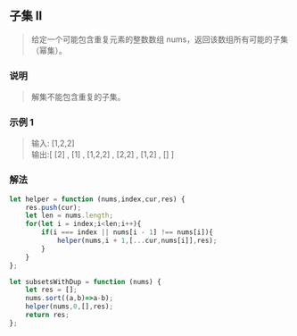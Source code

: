 
## 子集 II
> 给定一个可能包含重复元素的整数数组 nums，返回该数组所有可能的子集（幂集）。  

### 说明
> 解集不能包含重复的子集。

### 示例 1
> 输入: [1,2,2]   
> 输出:[ [2] , [1] , [1,2,2] , [2,2] , [1,2] , [] ]


### 解法
```javascript 1.8
let helper = function (nums,index,cur,res) {
    res.push(cur);
    let len = nums.length;
    for(let i = index;i<len;i++){
        if(i === index || nums[i - 1] !== nums[i]){
            helper(nums,i + 1,[...cur,nums[i]],res);
        }
    }
};

let subsetsWithDup = function (nums) {
    let res = [];
    nums.sort((a,b)=>a-b);
    helper(nums,0,[],res);
    return res;
};
```
